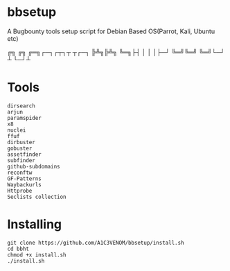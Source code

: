 # bbsetup

A Bugbounty tools setup script for Debian Based OS(Parrot, Kali, Ubuntu etc)



╔╗ ╔╗   ╔═╗┌─┐┌┬┐┬ ┬┌─┐
╠╩╗╠╩╗  ╚═╗├┤  │ │ │├─┘
╚═╝╚═╝  ╚═╝└─┘ ┴ └─┘┴       


# Tools

    dirsearch
    arjun
    paramspider
    x8
    nuclei
    ffuf
    dirbuster
    gobuster
    assetfinder
    subfinder
    github-subdomains
    reconftw
    GF-Patterns
    Waybackurls
    Httprobe
    Seclists collection


                                                          

# Installing

    git clone https://github.com/A1C3VENOM/bbsetup/install.sh
    cd bbht
    chmod +x install.sh
    ./install.sh

                                                          

     
                                                          
                                                          
